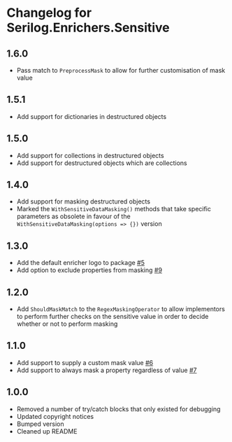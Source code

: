 # Changelog for Serilog.Enrichers.Sensitive

## 1.6.0

- Pass match to `PreprocessMask` to allow for further customisation of mask value

## 1.5.1 

- Add support for dictionaries in destructured objects

## 1.5.0

- Add support for collections in destructured objects
- Add support for destructured objects which are collections

## 1.4.0

- Add support for masking destructured objects
- Marked the `WithSensitiveDataMasking()` methods that take specific parameters as obsolete in favour of the `WithSensitiveDataMasking(options => {})` version

## 1.3.0

- Add the default enricher logo to package [#5](https://github.com/serilog-contrib/Serilog.Enrichers.Sensitive/issues/5)
- Add option to exclude properties from masking [#9](https://github.com/serilog-contrib/Serilog.Enrichers.Sensitive/issues/9)

## 1.2.0

- Add `ShouldMaskMatch` to the `RegexMaskingOperator` to allow implementors to perform further checks on the sensitive value in order to decide whether or not to perform masking

## 1.1.0

- Add support to supply a custom mask value [#6](https://github.com/serilog-contrib/Serilog.Enrichers.Sensitive/issues/6)
- Add support to always mask a property regardless of value [#7](https://github.com/serilog-contrib/Serilog.Enrichers.Sensitive/issues/7)

## 1.0.0

- Removed a number of try/catch blocks that only existed for debugging
- Updated copyright notices
- Bumped version
- Cleaned up README